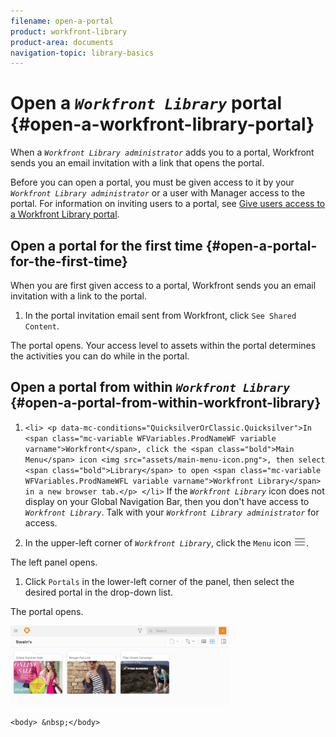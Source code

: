 ```yaml
---
filename: open-a-portal
product: workfront-library
product-area: documents
navigation-topic: library-basics
---
```




# Open a *`Workfront Library`* portal {#open-a-workfront-library-portal}

When a *`Workfront Library administrator`* adds you to a portal, Workfront sends you an email invitation with a link that opens the portal. 


Before you can open a portal, you must be given access to it by your *`Workfront Library administrator`* or a user with Manager access to the portal. For information on inviting users to a portal, see [Give users access to a Workfront Library portal](give-users-access-portal.md). 


## Open a portal for the first time {#open-a-portal-for-the-first-time}

When you are first given access to a portal, Workfront sends you an email invitation with a link to the portal.



1.  In the portal invitation email sent from Workfront, click `See Shared Content`.


   The portal opens. Your access level to assets within the portal determines the activities you can do while in the portal.





## Open a portal from within *`Workfront Library`* {#open-a-portal-from-within-workfront-library}




1.  `<li> <p data-mc-conditions="QuicksilverOrClassic.Quicksilver">In <span class="mc-variable WFVariables.ProdNameWF variable varname">Workfront</span>, click the <span class="bold">Main Menu</span> icon <img src="assets/main-menu-icon.png">, then select <span class="bold">Library</span> to open <span class="mc-variable WFVariables.ProdNameWFL variable varname">Workfront Library</span> in a new browser tab.</p> </li>` If the *`Workfront Library`* icon does not display on your Global Navigation Bar, then you don't have access to *`Workfront Library`*. Talk with your *`Workfront Library administrator`* for access.

1.  In the upper-left corner of *`Workfront Library`*, click the `Menu` icon ![](assets/library-menu-icon.png).


   The left panel opens. 

1.  Click `Portals` in the lower-left corner of the panel, then select the desired portal in the drop-down list.


   The portal opens.


   ![](assets/swains-portal-350x128.png)





`<body> &nbsp;</body>`  